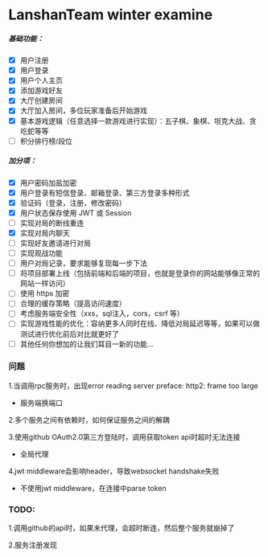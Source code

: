 # LanshanTeam winter examine

##### 基础功能：

* [X]  用户注册
* [X]  用户登录
* [X]  用户个人主页
* [X]  添加游戏好友
* [X]  大厅创建房间
* [X]  大厅加入房间，多位玩家准备后开始游戏
* [X]  基本游戏逻辑（任意选择一款游戏进行实现）：五子棋、象棋、坦克大战、贪吃蛇等等
* [ ]  积分排行榜/段位

##### 加分项：

* [X]  用户密码加盐加密
* [X]  用户登录有短信登录、邮箱登录、第三方登录多种形式
* [X]  验证码（登录，注册，修改密码）
* [X]  用户状态保存使用 JWT 或 Session
* [ ]  实现对局的断线重连
* [X]  实现对局内聊天
* [ ]  实现好友邀请进行对局
* [ ]  实现观战功能
* [ ]  用户对局记录，要求能够复现每一步下法
* [ ]  将项目部署上线（包括前端和后端的项目，也就是登录你的网站能够像正常的网站一样访问）
* [ ]  使用 https 加密
* [ ]  合理的缓存策略（提高访问速度）
* [ ]  考虑服务端安全性（xxs，sql注入，cors，csrf 等）
* [ ]  实现游戏性能的优化：容纳更多人同时在线、降低对局延迟等等，如果可以做测试进行优化前后对比就更好了
* [ ]  其他任何你想加的让我们耳目一新的功能...

### 问题

1.当调用rpc服务时，出现error reading server preface: http2: frame too large

- 服务端换端口

2.多个服务之间有依赖时，如何保证服务之间的解耦

3.使用github OAuth2.0第三方登陆时，调用获取token api时超时无法连接

- 全局代理

4.jwt middleware会影响header，导致websocket handshake失败

- 不使用jwt middleware，在连接中parse token
### TODO:

1.调用github的api时，如果未代理，会超时断连，然后整个服务就崩掉了

2.服务注册发现
